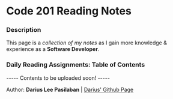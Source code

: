 # Code 201 Reading Notes
### Description
This page is a *collection of my notes* as I gain more knowledge & experience as a **Software Developer**.

### Daily Reading Assignments: Table of Contents
----- Contents to be uploaded soon! -----

Author: **Darius Lee Pasilaban** \| [Darius' Github Page](https://github.com/pdariuslee)
